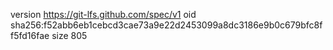 version https://git-lfs.github.com/spec/v1
oid sha256:f52abb6eb1cebcd3cae73a9e22d2453099a8dc3186e9b0c679bfc8ff5fd16fae
size 805
